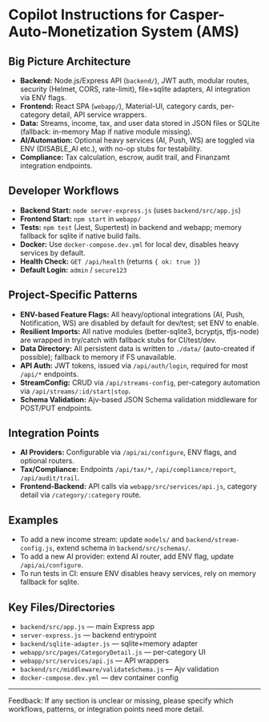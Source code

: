 # Copilot Instructions for Casper-Auto-Monetization System (AMS)

## Big Picture Architecture
- **Backend:** Node.js/Express API (`backend/`), JWT auth, modular routes, security (Helmet, CORS, rate-limit), file+sqlite adapters, AI integration via ENV flags.
- **Frontend:** React SPA (`webapp/`), Material-UI, category cards, per-category detail, API service wrappers.
- **Data:** Streams, income, tax, and user data stored in JSON files or SQLite (fallback: in-memory Map if native module missing).
- **AI/Automation:** Optional heavy services (AI, Push, WS) are toggled via ENV (DISABLE_AI etc.), with no-op stubs for testability.
- **Compliance:** Tax calculation, escrow, audit trail, and Finanzamt integration endpoints.

## Developer Workflows
- **Backend Start:** `node server-express.js` (uses `backend/src/app.js`)
- **Frontend Start:** `npm start` in `webapp/`
- **Tests:** `npm test` (Jest, Supertest) in backend and webapp; memory fallback for sqlite if native build fails.
- **Docker:** Use `docker-compose.dev.yml` for local dev, disables heavy services by default.
- **Health Check:** `GET /api/health` (returns `{ ok: true }`)
- **Default Login:** `admin` / `secure123`

## Project-Specific Patterns
- **ENV-based Feature Flags:** All heavy/optional integrations (AI, Push, Notification, WS) are disabled by default for dev/test; set ENV to enable.
- **Resilient Imports:** All native modules (better-sqlite3, bcryptjs, tfjs-node) are wrapped in try/catch with fallback stubs for CI/test/dev.
- **Data Directory:** All persistent data is written to `./data/` (auto-created if possible); fallback to memory if FS unavailable.
- **API Auth:** JWT tokens, issued via `/api/auth/login`, required for most `/api/*` endpoints.
- **StreamConfig:** CRUD via `/api/streams-config`, per-category automation via `/api/streams/:id/start|stop`.
- **Schema Validation:** Ajv-based JSON Schema validation middleware for POST/PUT endpoints.

## Integration Points
- **AI Providers:** Configurable via `/api/ai/configure`, ENV flags, and optional routers.
- **Tax/Compliance:** Endpoints `/api/tax/*`, `/api/compliance/report`, `/api/audit/trail`.
- **Frontend-Backend:** API calls via `webapp/src/services/api.js`, category detail via `/category/:category` route.

## Examples
- To add a new income stream: update `models/` and `backend/stream-config.js`, extend schema in `backend/src/schemas/`.
- To add a new AI provider: extend AI router, add ENV flag, update `/api/ai/configure`.
- To run tests in CI: ensure ENV disables heavy services, rely on memory fallback for sqlite.

## Key Files/Directories
- `backend/src/app.js` — main Express app
- `server-express.js` — backend entrypoint
- `backend/sqlite-adapter.js` — sqlite+memory adapter
- `webapp/src/pages/CategoryDetail.js` — per-category UI
- `webapp/src/services/api.js` — API wrappers
- `backend/src/middleware/validateSchema.js` — Ajv validation
- `docker-compose.dev.yml` — dev container config

---
Feedback: If any section is unclear or missing, please specify which workflows, patterns, or integration points need more detail.
